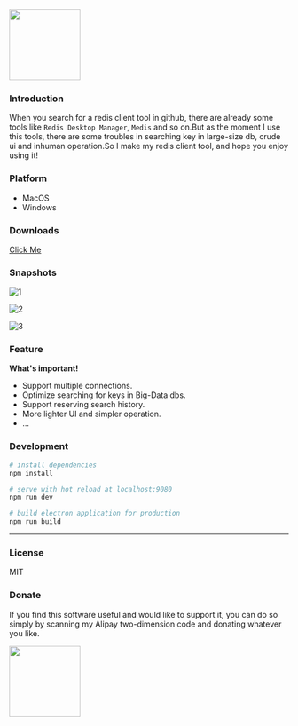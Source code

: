 
<img src="https://i.loli.net/2018/10/07/5bb9b12f0fd7e.png" width="128px">

### Introduction

When you search for a redis client tool in github, there are already some tools like `Redis Desktop Manager`, `Medis` and so on.But as the moment I use this tools, there are some troubles in searching key in large-size db, crude ui and inhuman operation.So I make my redis client tool, and hope you enjoy using it! 

### Platform
* MacOS
* Windows

### Downloads

[Click Me](https://github.com/Sidfate/redisCX/releases)

### Snapshots

![1](https://i.loli.net/2018/08/29/5b864a207a78b.png)

![2](https://i.loli.net/2018/08/29/5b864a207c70d.png)

![3](https://i.loli.net/2018/08/29/5b864a207e6ed.png)

### Feature

**What's important!**

* Support multiple connections.
* Optimize searching for keys in Big-Data dbs.
* Support reserving search history.
* More lighter UI and simpler operation.
* ...


### Development

``` bash
# install dependencies
npm install

# serve with hot reload at localhost:9080
npm run dev

# build electron application for production
npm run build

```

---



### License

MIT


### Donate
If you find this software useful and would like to support it, you can do so simply by scanning my Alipay two-dimension code and donating whatever you like.

<img src="https://i.loli.net/2018/10/07/5bb9b89685c8f.png" width="128px">

